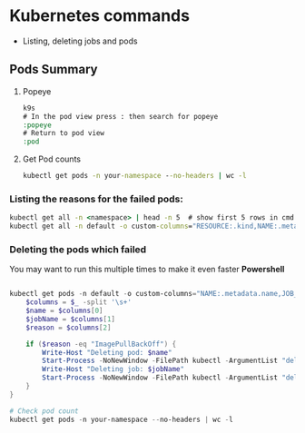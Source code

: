 # Kubernetes commands
* Listing, deleting jobs and pods

## Pods Summary
1. Popeye
 
    ```cmd
    k9s
    # In the pod view press : then search for popeye
    :popeye
    # Return to pod view
    :pod
    ```
2. Get Pod counts
    ```cmd
    kubectl get pods -n your-namespace --no-headers | wc -l
    ```
    
### Listing the reasons for the failed pods:

```cmd
kubectl get all -n <namespace> | head -n 5  # show first 5 rows in cmd
kubectl get all -n default -o custom-columns="RESOURCE:.kind,NAME:.metadata.name,STATUS:.status.phase,X:.status.containerStatuses[].state.waiting.reason"
```

### Deleting the pods which failed

You may want to run this multiple times to make it even faster 
**Powershell**
```powershell

kubectl get pods -n default -o custom-columns="NAME:.metadata.name,JOB_NAME:.metadata.ownerReferences[0].name,REASON:.status.containerStatuses[].state.waiting.reason" | ForEach-Object {
    $columns = $_ -split '\s+'
    $name = $columns[0]
    $jobName = $columns[1]
    $reason = $columns[2]

    if ($reason -eq "ImagePullBackOff") {
        Write-Host "Deleting pod: $name"
        Start-Process -NoNewWindow -FilePath kubectl -ArgumentList "delete", "pod", $name, "-n", "default"
        Write-Host "Deleting job: $jobName"
        Start-Process -NoNewWindow -FilePath kubectl -ArgumentList "delete", "job", $jobName, "-n", "default"
    }
}

# Check pod count
kubectl get pods -n your-namespace --no-headers | wc -l


```

